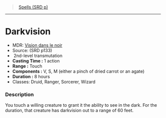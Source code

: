 ﻿---
!SpellItem
Family: SpellVO
Level: 2
Type: transmutation
CastingTime: 1 action
Range: Touch
Components: V, S, M (either a pinch of dried carrot or an agate)
Duration: 8 hours
Classes: Druid, Ranger, Sorcerer, Wizard
Id: spells_vo.md#darkvision
ParentLink: spells_vo.md#spells-srd-p
Name: Darkvision
ParentName: Spells (SRD p)
NameLevel: 1
AltName: '[Vision dans le noir](hd_spells_vision_dans_le_noir.md)'
Source: (SRD p133)
Attributes:
  Name: Darkvision
  Markdown: >+
    # <!--Name-->Darkvision<!--/Name-->


    - MDR: <!--AltName-->[Vision dans le noir](hd_spells_vision_dans_le_noir.md)<!--/AltName-->

    - Source: <!--Source-->(SRD p133)<!--/Source-->

    -  <!--Level-->2<!--/Level-->nd-level <!--Type-->transmutation<!--/Type-->

    - **Casting Time :** <!--CastingTime-->1 action<!--/CastingTime-->

    - **Range :** <!--Range-->Touch<!--/Range-->

    - **Components :** <!--Components-->V, S, M (either a pinch of dried carrot or an agate)<!--/Components-->

    - **Duration :** <!--Duration-->8 hours<!--/Duration-->

    - Classes: <!--Classes-->Druid, Ranger, Sorcerer, Wizard<!--/Classes-->


    ### Description


    You touch a willing creature to grant it the ability to see in the dark. For the duration, that creature has darkvision out to a range of 60 feet.

  AltName: '[Vision dans le noir](hd_spells_vision_dans_le_noir.md)'
  Source: (SRD p133)
  Level: 2
  Type: transmutation
  CastingTime: 1 action
  Range: Touch
  Components: V, S, M (either a pinch of dried carrot or an agate)
  Duration: 8 hours
  Classes: Druid, Ranger, Sorcerer, Wizard
AttributesDictionary: >+
  Name: Darkvision

  Markdown: >+

    # <!--Name-->Darkvision<!--/Name-->





    - MDR: <!--AltName-->[Vision dans le noir](hd_spells_vision_dans_le_noir.md)<!--/AltName-->



    - Source: <!--Source-->(SRD p133)<!--/Source-->



    -  <!--Level-->2<!--/Level-->nd-level <!--Type-->transmutation<!--/Type-->



    - **Casting Time :** <!--CastingTime-->1 action<!--/CastingTime-->



    - **Range :** <!--Range-->Touch<!--/Range-->



    - **Components :** <!--Components-->V, S, M (either a pinch of dried carrot or an agate)<!--/Components-->



    - **Duration :** <!--Duration-->8 hours<!--/Duration-->



    - Classes: <!--Classes-->Druid, Ranger, Sorcerer, Wizard<!--/Classes-->





    ### Description





    You touch a willing creature to grant it the ability to see in the dark. For the duration, that creature has darkvision out to a range of 60 feet.



  AltName: '[Vision dans le noir](hd_spells_vision_dans_le_noir.md)'

  Source: (SRD p133)

  Level: 2

  Type: transmutation

  CastingTime: 1 action

  Range: Touch

  Components: V, S, M (either a pinch of dried carrot or an agate)

  Duration: 8 hours

  Classes: Druid, Ranger, Sorcerer, Wizard

---
> [Spells (SRD p)](srd_spells.md)

---

# Darkvision

- MDR: [Vision dans le noir](hd_spells_vision_dans_le_noir.md)
- Source: (SRD p133)
-  2nd-level transmutation
- **Casting Time :** 1 action
- **Range :** Touch
- **Components :** V, S, M (either a pinch of dried carrot or an agate)
- **Duration :** 8 hours
- Classes: Druid, Ranger, Sorcerer, Wizard

### Description

You touch a willing creature to grant it the ability to see in the dark. For the duration, that creature has darkvision out to a range of 60 feet.

